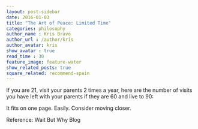 ```yaml
---
layout: post-sidebar
date: 2016-01-03
title: "The Art of Peace: Limited Time"
categories: philosophy
author_name : Kris Bravo
author_url : /author/kris
author_avatar: kris
show_avatar : true
read_time : 30
feature_image: feature-water
show_related_posts: true
square_related: recommend-spain
---
```


If you are 21, visit your parents 2 times a year, here are the number of visits you have left with your parents if they are 60 and live to 90:



It fits on one page. Easily. Consider moving closer.

Reference: Wait But Why Blog


